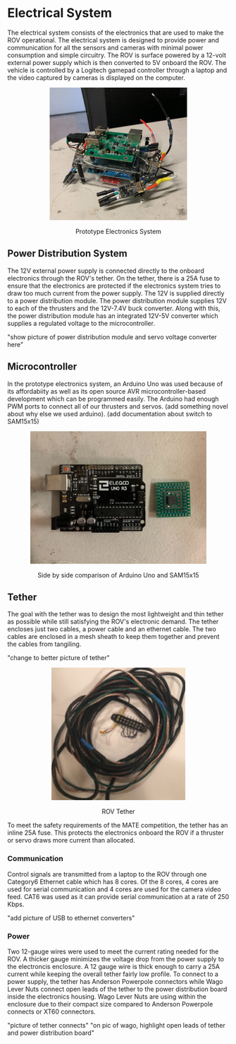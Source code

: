 # Electrical System

The electrical system consists of the electronics that are used to make the ROV operational. The electrical system is designed to provide 
power and communication for all the sensors and cameras with minimal power consumption and simple circuitry. The ROV is surface powered by a 12-volt external power supply which is then converted to 5V onboard the ROV. The vehicle is controlled by a Logitech gamepad controller through a laptop and the video captured by cameras is displayed on the computer.

<p align="center"><img src="https://github.com/balianirudh/siliconSharks-2020/blob/master/images/prototypeElectronics.jpg" width="312" height="300"/></p>
<p align="center"> Prototype Electronics System </p>

## Power Distribution System

The 12V external power supply is connected directly to the onboard electronics through the ROV's tether. On the tether, there is a 25A fuse to ensure that the electronics are protected if the electronics system tries to draw too much current from the power supply. The 12V is supplied directly to a power distribution module. The power distribution module supplies 12V to each of the thrusters and the 12V-7.4V buck converter. Along with this, the power distribution module has an integrated 12V-5V converter which supplies a regulated voltage to the microcontroller.

"show picture of power distribution module and servo voltage converter here"

## Microcontroller

In the prototype electronics system, an Arduino Uno was used because of its affordabiity as well as its open source AVR microcontroller-based development which can be programmed easily. The Arduino had enough PWM ports to connect all of our thrusters and servos. (add something novel about why else we used arduino).
(add documentation about switch to SAM15x15)

<p align="center"><img src="https://github.com/balianirudh/siliconSharks-2020/blob/master/images/arduino-SAM15x15.jpg" width="400" height="300"/></p>
<p align="center"> Side by side comparison of Arduino Uno and SAM15x15 </p>

## Tether

The goal with the tether was to design the most lightweight and thin tether as possible while still satisfying the ROV's electronic demand. The tether encloses just two cables, a power cable and an ethernet cable. The two cables are enclosed in a mesh sheath to keep them together and prevent the cables from tangiling.

"change to better picture of tether"

<p align="center"><img src="https://github.com/balianirudh/siliconSharks-2020/blob/master/images/rovTether.png" width="304" height="300"/></p>
<p align="center"> ROV Tether </p>

To meet the safety requirements of the MATE competition, the tether has an inline 25A fuse. This protects the electronics onboard the ROV if a thruster or servo draws more current than allocated.

### Communication

Control signals are transmitted from a laptop to the ROV through one Category6 Ethernet cable which has 8 cores. Of the 8 cores, 4 cores are used for serial communication and 4 cores are used for the camera video feed. CAT6 was used as it can provide serial communication at a rate of 250 Kbps.

"add picture of USB to ethernet converters"

### Power

Two 12-gauge wires were used to meet the current rating needed for the ROV. A thicker gauge minimizes the voltage drop from the power supply to the electroncis enclosure. A 12 gauge wire is thick enough to carry a 25A current while keeping the overall tether fairly low profile. To connect to a power supply, the tether has Anderson Powerpole connectors while Wago Lever Nuts connect open leads of the tether to the power distribution board inside the electronics housing. Wago Lever Nuts are using within the enclosure due to their compact size compared to Anderson Powerpole connects or XT60 connectors.

"picture of tether connects" "on pic of wago, highlight open leads of tether and power distribution board"


